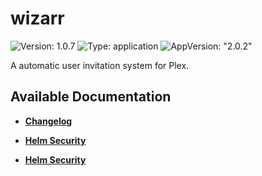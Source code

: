 # wizarr

![Version: 1.0.7](https://img.shields.io/badge/Version-1.0.7-informational?style=flat-square) ![Type: application](https://img.shields.io/badge/Type-application-informational?style=flat-square) ![AppVersion: "2.0.2"](https://img.shields.io/badge/AppVersion-"2.0.2"-informational?style=flat-square)

A automatic user invitation system for Plex.

## Available Documentation

- [**Changelog**](CHANGELOG)

- [**Helm Security**](container-security)

- [**Helm Security**](helm-security)

